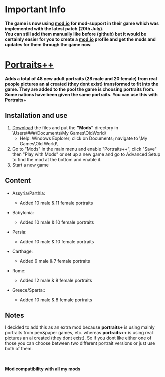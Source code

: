 # Important Info
**The game is now using [mod.io](https://oldworld.mod.io/) for mod-support in their game which was implemented with the latest patch (20th July).<br>
You can still add them manually like before (github) but it would be certainly easier for you to create a [mod.io](https://oldworld.mod.io/) profile and get the mods and updates for them through the game now.**

# [Portraits++](https://github.com/ShadowDuke/OW_Portraits-Plus-Plus/wiki)
**Adds a total of 48 new adult portraits (28 male and 20 female) from real people pictures an ai created (they dont exist) transformed to fit into the game. They are added to the pool the game is choosing portraits from. Some nations have been given the same portraits. You can use this with Portraits+**

## Installation and use

1. [Download](https://github.com/ShadowDuke/OW_Portraits-Plus-Plus/archive/master.zip) the files and put the **"Mods"** directory in \Users\\###\Documents\My Games\OldWorld\
   - Help: Windows Explorer; click on Documents; navigate to \My Games\Old World\
2. Go to "Mods" in the main menu and enable "Portraits++", click "Save" then "Play with Mods" or set up a new game and go to Advanced Setup to find the mod at the bottom and enable it. 
3. Start a new game

## Content

- Assyria/Parthia:
   - Added 10 male & 11 female portraits
   
- Babylonia:
   - Added 10 male & 10 female portraits
   
- Persia:
   - Added 10 male & 10 female portraits
   
- Carthage:
   - Added 9 male & 7 female portraits
   
- Rome:
   - Added 12 male & 8 female portraits
   
- Greece/Sparta::
   - Added 10 male & 8 female portraits
   
## Notes

I decided to add this as an extra mod because **portraits+** is using mainly portraits from pen&paper games, etc. whereas **portraits++** is using real pictures an ai created (they dont exist). So if you dont like either one of those you can choose between two different portrait versions or just use both of them.

<br><br>
**Mod compatibility with all my mods**
